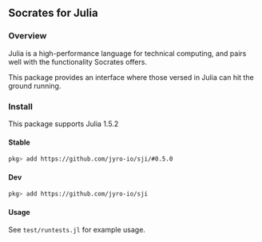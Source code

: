 ## Socrates for Julia

### Overview

Julia is a high-performance language for technical computing,
and pairs well with the functionality Socrates offers.

This package provides an interface where those versed in Julia
can hit the ground running.

### Install

This package supports Julia 1.5.2

#### Stable

```bash
pkg> add https://github.com/jyro-io/sji/#0.5.0
```

#### Dev

```bash
pkg> add https://github.com/jyro-io/sji
```

#### Usage

See `test/runtests.jl` for example usage.
